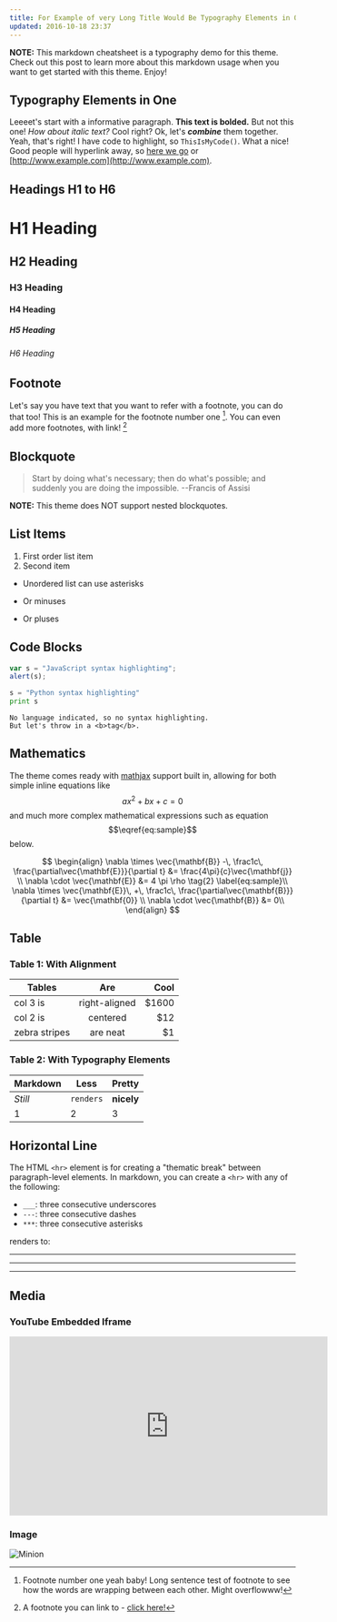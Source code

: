 ```yaml
---
title: For Example of very Long Title Would Be Typography Elements in One
updated: 2016-10-18 23:37
---
```


**NOTE:** This markdown cheatsheet is a typography demo for this theme. Check out this post to learn more about this markdown usage when you want to get started with this theme. Enjoy!

## Typography Elements in One

Leeeet's start with a informative paragraph. **This text is bolded.** But not this one! _How about italic text?_ Cool right? Ok, let's **_combine_** them together. Yeah, that's right! I have code to highlight, so `ThisIsMyCode()`. What a nice! Good people will hyperlink away, so [here we go](#) or [http://www.example.com](http://www.example.com).

<div class="divider"></div>

## Headings H1 to H6

# H1 Heading

## H2 Heading

### H3 Heading

#### H4 Heading

##### H5 Heading

###### H6 Heading

<div class="divider"></div>

## Footnote

Let's say you have text that you want to refer with a footnote, you can do that too! This is an example for the footnote number one [^1]. You can even add more footnotes, with link! [^2]

<div class="divider"></div>

## Blockquote

> Start by doing what's necessary; then do what's possible; and suddenly you are doing the impossible. --Francis of Assisi

**NOTE:** This theme does NOT support nested blockquotes.

<div class="divider"></div>

## List Items

1. First order list item
2. Second item

* Unordered list can use asterisks
- Or minuses
+ Or pluses

<div class="divider"></div>

## Code Blocks

```javascript
var s = "JavaScript syntax highlighting";
alert(s);
```

```python
s = "Python syntax highlighting"
print s
```

```
No language indicated, so no syntax highlighting.
But let's throw in a <b>tag</b>.
```

<div class="divider"></div>

## Mathematics

The theme comes ready with [mathjax](https://www.mathjax.org/) support built in, allowing for both simple inline equations like $$ax^2 + bx + c = 0$$ and much more complex mathematical expressions such as equation $$\eqref{eq:sample}$$ below.

$$
\begin{align}
\nabla \times \vec{\mathbf{B}} -\, \frac1c\, \frac{\partial\vec{\mathbf{E}}}{\partial t}  &= \frac{4\pi}{c}\vec{\mathbf{j}} \\   
\nabla \cdot \vec{\mathbf{E}} &= 4 \pi \rho \tag{2} \label{eq:sample}\\
\nabla \times \vec{\mathbf{E}}\, +\, \frac1c\, \frac{\partial\vec{\mathbf{B}}}{\partial t}  &= \vec{\mathbf{0}} \\
\nabla \cdot \vec{\mathbf{B}}  &= 0\\
\end{align}
$$

<div class="divider"></div>


## Table

### Table 1: With Alignment

| Tables        | Are           | Cool  |
| ------------- |:-------------:| -----:|
| col 3 is      | right-aligned | $1600 |
| col 2 is      | centered      |   $12 |
| zebra stripes | are neat      |    $1 |

### Table 2: With Typography Elements

Markdown | Less | Pretty
--- | --- | ---
*Still* | `renders` | **nicely**
1 | 2 | 3

<div class="divider"></div>

## Horizontal Line

The HTML `<hr>` element is for creating a "thematic break" between paragraph-level elements. In markdown, you can create a `<hr>` with any of the following:

* `___`: three consecutive underscores
* `---`: three consecutive dashes
* `***`: three consecutive asterisks

renders to:

___

---

***

<div class="divider"></div>

## Media

### YouTube Embedded Iframe

<iframe width="560" height="315" src="https://www.youtube.com/embed/n1a7o44WxNo" frameborder="0" allowfullscreen></iframe>

### Image

![Minion](http://octodex.github.com/images/minion.png)

[^1]: Footnote number one yeah baby! Long sentence test of footnote to see how the words are wrapping between each other. Might overflowww!
[^2]: A footnote you can link to - [click here!](#)
